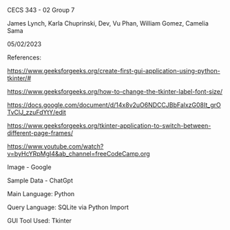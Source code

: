 CECS 343 - 02
Group 7 

James Lynch, Karla Chuprinski, Dev, Vu Phan, William Gomez, Camelia Sama

05/02/2023

References:

https://www.geeksforgeeks.org/create-first-gui-application-using-python-tkinter/#

https://www.geeksforgeeks.org/how-to-change-the-tkinter-label-font-size/

https://docs.google.com/document/d/14x8v2uO6NDCCJBbFalxzG08It_grOTvClJ_zzuFdYtY/edit

https://www.geeksforgeeks.org/tkinter-application-to-switch-between-different-page-frames/

https://www.youtube.com/watch?v=byHcYRpMgI4&ab_channel=freeCodeCamp.org

Image - Google

Sample Data - ChatGpt

Main Language: Python

Query Language: SQLite via Python Import

GUI Tool Used: Tkinter
